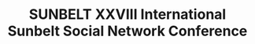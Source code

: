---
dateStart: 2008-01-24
dateEnd: 2008-01-24
title: "SUNBELT XXVIII International Sunbelt Social Network Conference"
venue: "Tradewinds Island Resort"
organizer: "Russell Duhon, Ann McCranie"
credit:
city: "St. Pete Beach"
state: FL
country: USA
pdfLink: 20080124-sunbelt-network-conference.pdf
venueImages:
---